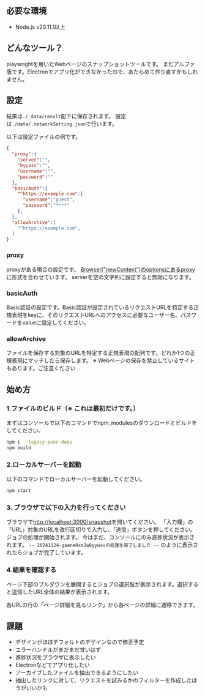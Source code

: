 ## 必要な環境

- Node.js v20.11.1以上

## どんなツール？

playwrightを用いたWebページのスナップショットツールです。
まだアルファ版です。Electronでアプリ化ができなかったので、あたらめて作り直すかもしれません。

## 設定

結果は`./_data/result`配下に保存されます。
設定は`./data/.networkSetting.json`で行います。

以下は設定ファイルの例です。

```JSON
{
  "proxy":{
    "server":"",
    "bypass":"",
    "username":"",
    "password":""
  },
  "basicAuth":{
    "^https://example.com":{
      "username":"guest",
      "password":"****"
    },
  },
  "allowArchive":[
    "^https://example.com",
  ]
}
```

### proxy

proxyがある場合の設定です。 [Browser["newContext"]のoptionsにあるproxy](https://playwright.dev/docs/api/class-browser#browser-new-context)に形式を合わせています。
serverを空の文字列に設定すると無効になります。

### basicAuth

Basic認証の設定です。Basic認証が設定されているリクエストURLを特定する正規表現をkeyに、そのリクエストURLへのアクセスに必要なユーザー名、パスワードをvalueに設定してください。

### allowArchive

ファイルを保存する対象のURLを特定する正規表現の配列です。どれか1つの正規表現にマッチしたら保存します。
※ Webページの保存を禁止しているサイトもあります。ご注意ください

## 始め方

### 1.ファイルのビルド（※ これは最初だけです。）
まずはコンソールで以下のコマンドでnpm_modulesのダウンロードとビルドをしてください。

```bash
npm i --legacy-peer-deps
npm build
```

### 2.ローカルサーバーを起動
以下のコマンドでローカルサーバーを起動してください。

```bash
npm start
```

### 3. ブラウザで以下の入力を行ってください
ブラウザで[http://localhost:3000/snapshot](http://localhost:3000/snapshot)を開いてください。
「入力欄」の「URL」対象のURLを改行区切りで入力し、「送信」ボタンを押してください。ジョブの処理が開始されます。
今はまだ、コンソールにのみ進捗状況が表示されます。
`-- 20241124-gaane0xs2w8yywxvの処理を完了しました --`
のように表示されたらジョブが完了しています。

### 4.結果を確認する

ページ下部のプルダウンを展開するとジョブの選択肢が表示されます。選択すると送信したURL全体の結果が表示されます。

各URLの行の「ページ詳細を見るリンク」から各ページの詳細に遷移できます。

## 課題

- デザインがほぼデフォルトのデザインなので修正予定
- エラーハンドルがまだまだ甘いはず
- 進捗状況をブラウザに表示したい
- Electronなどでアプリ化したい
- アーカイブしたファイルを抽出できるようにしたい
- 抽出したリンクに対して、リクエストを試みるかのフィルターを作成したほうがいいかも